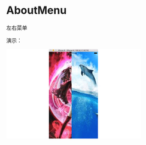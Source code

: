 # AboutMenu
左右菜单


演示：


![image](https://github.com/zhouzhiqiang1/AboutMenu/blob/master/AboutMenu.gif)
